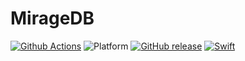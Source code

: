# MirageDB

[![Github Actions](https://github.com/o2ter/MirageDB/workflows/Builder/badge.svg)](https://github.com/o2ter/MirageDB/actions)
![Platform](https://img.shields.io/badge/platform-macOS%20%7C%20Linux-lightgrey.svg?style=flat)
[![GitHub release](https://img.shields.io/github/release/o2ter/MirageDB.svg)](https://github.com/o2ter/MirageDB/releases)
[![Swift](https://img.shields.io/badge/swift-5.6-orange.svg?style=flat)](https://swift.org)
